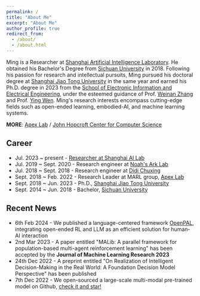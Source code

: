 ```yaml
---
permalink: /
title: "About Me"
excerpt: "About Me"
author_profile: true
redirect_from: 
  - /about/
  - /about.html
---
```


Ming is a Researcher at [Shanghai Artificial Intelligence Laboratory](https://www.shlab.org.cn/). He obtained his Bachelor's Degree from [Sichuan University](http://en.scu.edu.cn) in 2018. Following his passion for research and intellectual pursuits, Ming pursued his doctoral degree at [Shanghai Jiao Tong University](https://en.sjtu.edu.cn) in the same year and earned his Ph.D. degree in 2023 from the [School of Electronic Information and Electrical Engineering](http://www.seiee.sjtu.edu.cn/), under the esteemed guidance of Prof. [Weinan Zhang](http://wnzhang.net) and Prof. [Ying Wen](https://yingwen.io). Ming's research interests encompass cutting-edge fields such as open-ended learning, embodied-AI, and machine learning systems.


**MORE**: [Apex Lab](http://apexlab.org) / [John Hopcroft Center for Computer Science](http://jhc.sjtu.edu.cn)


## Career

- Jul. 2023 ~ present - [Researcher at Shanghai AI Lab](https://www.shlab.org.cn/)
- Jul. 2019 ~ Sept. 2020 - Research engineer at [Noah's Ark Lab](http://dev3.noahlab.com.hk/index.html)
- Jul. 2018 ~ Sept. 2018 - Research engineer at [Didi Chuxing](https://www.didiglobal.com/)
- Sept. 2018 ~ Feb. 2022 - Research Leader at MARL group, [Apex Lab](http://apexlab.org)
- Sept. 2018 ~ Jun. 2023 - Ph.D., [Shanghai Jiao Tong University](https://en.sjtu.edu.cn)
- Sept. 2014 ~ Jun. 2018 - Bachelor, [Sichuan University](http://en.scu.edu.cn)


## Recent News

- 6th Feb 2024 - We published a language-centered framework [OpenPAL](https://github.com/opendilab/openpal), integrating open-ended RL and LLM as an efficient solution for human-AI interaction
- 2nd Mar 2023 - A paper entitled "MALib: A parallel framework for population-based multi-agent reinforcement learning" has been accepted by the **Journal of Machine Learning Research 2023**
- 24th Dec 2022 - A preprint entitled "On Realization of Intelligent Decision-Making in the Real World: A Foundation Decision Model Perspective" has been published
- 7th Dec 2022 - We open-sourced a large-scale multi-modal pre-trained model on Github, [check it and star!](https://github.com/Shanghai-Digital-Brain-Laboratory/BDM-DB1)
